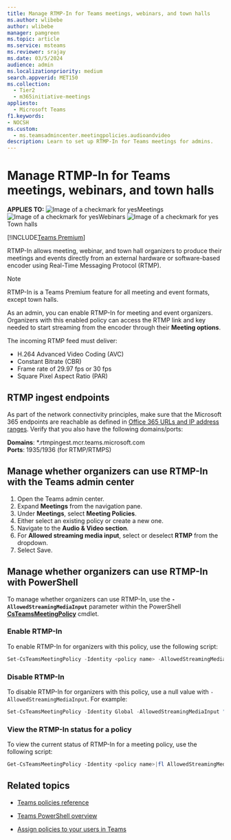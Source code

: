 ```yaml
---
title: Manage RTMP-In for Teams meetings, webinars, and town halls
ms.author: wlibebe
author: wlibebe
manager: pamgreen
ms.topic: article
ms.service: msteams
ms.reviewer: srajay
ms.date: 03/5/2024
audience: admin
ms.localizationpriority: medium
search.appverid: MET150
ms.collection: 
  - Tier2
  - m365initiative-meetings
appliesto: 
  - Microsoft Teams
f1.keywords:
- NOCSH
ms.custom: 
  - ms.teamsadmincenter.meetingpolicies.audioandvideo
description: Learn to set up RTMP-In for Teams meetings for admins.
---
```


# Manage RTMP-In for Teams meetings, webinars, and town halls

**APPLIES TO:** ![Image of a checkmark for yes](/office/media/icons/success-teams.png)Meetings ![Image of a checkmark for yes](/office/media/icons/success-teams.png)Webinars ![Image of a checkmark for yes](/office/media/icons/success-teams.png)Town halls

[!INCLUDE[Teams Premium](includes/teams-premium-ecm.md)]

RTMP-In allows meeting, webinar, and town hall organizers to produce their meetings and events directly from an external hardware or software-based encoder using Real-Time Messaging Protocol (RTMP).

> [!NOTE]
> RTMP-In is a Teams Premium feature for all meeting and event formats, except town halls.

As an admin, you can enable RTMP-In for meeting and event organizers. Organizers with this enabled policy can access the RTMP link and key needed to start streaming from the encoder through their **Meeting options**.

The incoming RTMP feed must deliver:  

- H.264 Advanced Video Coding (AVC)
- Constant Bitrate (CBR)
- Frame rate of 29.97 fps or 30 fps
- Square Pixel Aspect Ratio (PAR)

## RTMP ingest endpoints

As part of the network connectivity principles, make sure that the Microsoft 365 endpoints are reachable as defined in
[Office 365 URLs and IP address ranges](/microsoft-365/enterprise/urls-and-ip-address-ranges).
Verify that you also have the following domains/ports:

**Domains**: *.rtmpingest.mcr.teams.microsoft.com<br>
**Ports**: 1935/1936 (for RTMP/RTMPS)

## Manage whether organizers can use RTMP-In with the Teams admin center

1. Open the Teams admin center.
2. Expand **Meetings** from the navigation pane.
3. Under **Meetings**, select **Meeting Policies**.
4. Either select an existing policy or create a new one.
5. Navigate to the **Audio & Video section**.
6. For **Allowed streaming media input**, select or deselect **RTMP** from the dropdown.
7. Select Save.

## Manage whether organizers can use RTMP-In with PowerShell

To manage whether organizers can use RTMP-In, use the **`-AllowedStreamingMediaInput`** parameter within the PowerShell [**CsTeamsMeetingPolicy**](/powershell/module/teams/set-csteamsmeetingpolicy) cmdlet.

### Enable RTMP-In

To enable RTMP-In for organizers with this policy, use the following script:

```powershell
Set-CsTeamsMeetingPolicy -Identity <policy name> -AllowedStreamingMediaInput "RTMP"  
```

### Disable RTMP-In

To disable RTMP-In for organizers with this policy, use a null value with `-AllowedStreamingMediaInput`. For example:

```powershell
Set-CsTeamsMeetingPolicy -Identity Global -AllowedStreamingMediaInput ""
```

### View the RTMP-In status for a policy

To view the current status of RTMP-In for a meeting policy, use the following script:

```PowerShell
Get-CsTeamsMeetingPolicy -Identity <policy name>|fl AllowedStreamingMediaInput
```

## Related topics

- [Teams policies reference](settings-policies-reference.md#audio--video)

- [Teams PowerShell overview](teams-powershell-overview.md)

- [Assign policies to your users in Teams](policy-assignment-overview.md)

